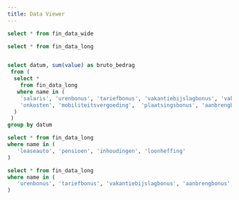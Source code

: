 ```yaml
---
title: Data Viewer
---
```


```sql fin_data_wide
select * from fin_data_wide

```

```sql fin_data_long
select * from fin_data_long

```

```sql fin_data_bruto

select datum, sum(value) as bruto_bedrag 
 from (
  select * 
    from fin_data_long
   where name in (
    'salaris', 'urenbonus', 'tariefbonus', 'vakantiebijslagbonus', 'vakantiebijslag',
    'onkosten', 'mobiliteitsvergoeding',  'plaatsingsbonus', 'aanbrengbonus'
  )
 )
group by datum

```

```sql fin_data_long_out
select * from fin_data_long
where name in (
   'leaseauto', 'pensioen', 'inhoudingen', 'loonheffing'
)
```

```sql fin_data_bonus
select * from fin_data_long
where name in (
   'urenbonus', 'tariefbonus', 'vakantiebijslagbonus', 'aanbrengbonus', 'plaatsingsbonus'
)
```
